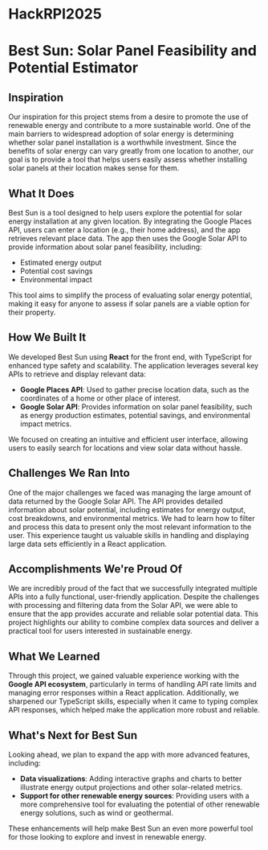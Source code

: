# HackRPI2025

<!DOCTYPE html>
<html lang="en">
<head>
  <meta charset="UTF-8">
  <meta name="viewport" content="width=device-width, initial-scale=1.0">
</head>
<body>
  <h1>Best Sun: Solar Panel Feasibility and Potential Estimator</h1>

  <h2>Inspiration</h2>
  <p>
    Our inspiration for this project stems from a desire to promote the use of renewable energy and contribute to a more sustainable world. One of the main barriers to widespread adoption of solar energy is determining whether solar panel installation is a worthwhile investment. Since the benefits of solar energy can vary greatly from one location to another, our goal is to provide a tool that helps users easily assess whether installing solar panels at their location makes sense for them.
  </p>

  <h2>What It Does</h2>
  <p>
    Best Sun is a tool designed to help users explore the potential for solar energy installation at any given location. By integrating the Google Places API, users can enter a location (e.g., their home address), and the app retrieves relevant place data. The app then uses the Google Solar API to provide information about solar panel feasibility, including:
  </p>
  <ul>
    <li>Estimated energy output</li>
    <li>Potential cost savings</li>
    <li>Environmental impact</li>
  </ul>
  <p>
    This tool aims to simplify the process of evaluating solar energy potential, making it easy for anyone to assess if solar panels are a viable option for their property.
  </p>

  <h2>How We Built It</h2>
  <p>
    We developed Best Sun using <strong>React</strong> for the front end, with TypeScript for enhanced type safety and scalability. The application leverages several key APIs to retrieve and display relevant data:
  </p>
  <ul>
    <li><strong>Google Places API</strong>: Used to gather precise location data, such as the coordinates of a home or other place of interest.</li>
    <li><strong>Google Solar API</strong>: Provides information on solar panel feasibility, such as energy production estimates, potential savings, and environmental impact metrics.</li>
  </ul>
  <p>
    We focused on creating an intuitive and efficient user interface, allowing users to easily search for locations and view solar data without hassle.
  </p>

  <h2>Challenges We Ran Into</h2>
  <p>
    One of the major challenges we faced was managing the large amount of data returned by the Google Solar API. The API provides detailed information about solar potential, including estimates for energy output, cost breakdowns, and environmental metrics. We had to learn how to filter and process this data to present only the most relevant information to the user. This experience taught us valuable skills in handling and displaying large data sets efficiently in a React application.
  </p>

  <h2>Accomplishments We're Proud Of</h2>
  <p>
    We are incredibly proud of the fact that we successfully integrated multiple APIs into a fully functional, user-friendly application. Despite the challenges with processing and filtering data from the Solar API, we were able to ensure that the app provides accurate and reliable solar potential data. This project highlights our ability to combine complex data sources and deliver a practical tool for users interested in sustainable energy.
  </p>

  <h2>What We Learned</h2>
  <p>
    Through this project, we gained valuable experience working with the <strong>Google API ecosystem</strong>, particularly in terms of handling API rate limits and managing error responses within a React application. Additionally, we sharpened our TypeScript skills, especially when it came to typing complex API responses, which helped make the application more robust and reliable.
  </p>

  <h2>What's Next for Best Sun</h2>
  <p>
    Looking ahead, we plan to expand the app with more advanced features, including:
  </p>
  <ul>
    <li><strong>Data visualizations</strong>: Adding interactive graphs and charts to better illustrate energy output projections and other solar-related metrics.</li>
    <li><strong>Support for other renewable energy sources</strong>: Providing users with a more comprehensive tool for evaluating the potential of other renewable energy solutions, such as wind or geothermal.</li>
  </ul>
  <p>
    These enhancements will help make Best Sun an even more powerful tool for those looking to explore and invest in renewable energy.
  </p>

</body>
</html>
